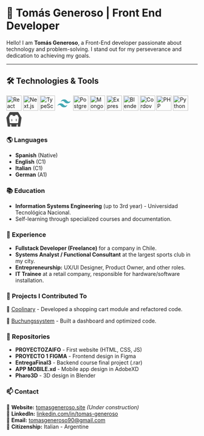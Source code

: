 # 🚀 Tomás Generoso | Front End Developer

Hello! I am **Tomás Generoso**, a Front-End developer passionate about technology and problem-solving. I stand out for my perseverance and dedication to achieving my goals.  

---

## 🛠️ Technologies & Tools

<p align="left">
  <img src="https://cdn.jsdelivr.net/gh/devicons/devicon/icons/react/react-original.svg" alt="React" width="40" height="40"/>
  <img src="https://cdn.jsdelivr.net/gh/devicons/devicon/icons/nextjs/nextjs-original.svg" alt="Next.js" width="40" height="40"/>
  <img src="https://cdn.jsdelivr.net/gh/devicons/devicon/icons/typescript/typescript-original.svg" alt="TypeScript" width="40" height="40"/>
  <img src="data:image/svg+xml,%3Csvg width='40px' height='40px' viewBox='0 0 32 32' xmlns='http://www.w3.org/2000/svg' fill='%23000000'%3E%3Cg id='SVGRepo_bgCarrier' stroke-width='0'%3E%3C/g%3E%3Cg id='SVGRepo_tracerCarrier' stroke-linecap='round' stroke-linejoin='round'%3E%3C/g%3E%3Cg id='SVGRepo_iconCarrier'%3E%3Ctitle%3Efile_type_tailwind%3C/title%3E%3Cpath d='M9,13.7q1.4-5.6,7-5.6c5.6,0,6.3,4.2,9.1,4.9q2.8.7,4.9-2.1-1.4,5.6-7,5.6c-5.6,0-6.3-4.2-9.1-4.9Q11.1,10.9,9,13.7ZM2,22.1q1.4-5.6,7-5.6c5.6,0,6.3,4.2,9.1,4.9q2.8.7,4.9-2.1-1.4,5.6-7,5.6c-5.6,0-6.3-4.2-9.1-4.9Q4.1,19.3,2,22.1Z' style='fill:%2344a8b3'%3E%3C/path%3E%3C/g%3E%3C/svg%3E" alt="Tailwind CSS" width="40" height="40"/>
  <img src="https://cdn.jsdelivr.net/gh/devicons/devicon/icons/postgresql/postgresql-original.svg" alt="PostgreSQL" width="40" height="40"/>
  <img src="https://cdn.jsdelivr.net/gh/devicons/devicon/icons/mongodb/mongodb-original.svg" alt="MongoDB" width="40" height="40"/>
  <img src="https://cdn.jsdelivr.net/gh/devicons/devicon/icons/express/express-original.svg" alt="Express.js" width="40" height="40"/>
  <img src="https://cdn.jsdelivr.net/gh/devicons/devicon/icons/blender/blender-original.svg" alt="Blender" width="40" height="40"/>
  <img src="https://cdn.jsdelivr.net/gh/devicons/devicon/icons/apachecordova/apachecordova-original.svg" alt="Cordova" width="40" height="40"/>
  <img src="https://cdn.jsdelivr.net/gh/devicons/devicon/icons/php/php-original.svg" alt="PHP" width="40" height="40"/>
  <img src="https://cdn.jsdelivr.net/gh/devicons/devicon/icons/python/python-original.svg" alt="Python" width="40" height="40"/>
  <img src="data:image/svg+xml,%3Csvg width='40px' height='40px' viewBox='0 -5.5 256 256' version='1.1' xmlns='http://www.w3.org/2000/svg' xmlns:xlink='http://www.w3.org/1999/xlink' preserveAspectRatio='xMidYMid' fill='%23000000'%3E%3Cg id='SVGRepo_bgCarrier' stroke-width='0'%3E%3C/g%3E%3Cg id='SVGRepo_tracerCarrier' stroke-linecap='round' stroke-linejoin='round'%3E%3C/g%3E%3Cg id='SVGRepo_iconCarrier'%3E%3Cg%3E%3Cpath d='M232.727273,244.363636 L191.272727,244.363636 L194.181818,209.454545 L173.818182,209.454545 L170.909091,244.363636 L85.0909091,244.363636 L82.1818182,209.454545 L61.8181818,209.454545 L64.7272727,244.363636 L23.2727273,244.363636 L0,93.0909091 L58.1818182,0 L197.818182,0 L256,93.0909091 L232.727273,244.363636 Z M186.181818,46.5454545 L148.778909,46.5454545 L151.272727,64 L104.727273,64 L107.221091,46.5454545 L69.8181818,46.5454545 L46.5454545,93.0909091 L58.1818182,186.181818 L197.818182,186.181818 L209.454545,93.0909091 L186.181818,46.5454545 Z M165.818182,155.287273 C162.605091,155.287273 160,145.597091 160,133.643636 C160,121.690182 162.605091,112 165.818182,112 C169.031273,112 171.636364,121.690182 171.636364,133.643636 C171.636364,145.597091 169.031273,155.287273 165.818182,155.287273 Z M92.3636364,157.090909 C89.1505455,157.090909 86.5454545,147.400727 86.5454545,135.447273 C86.5454545,123.493818 89.1505455,113.803636 92.3636364,113.803636 C95.5767273,113.803636 98.1818182,123.493818 98.1818182,135.447273 C98.1818182,147.400727 95.5767273,157.090909 92.3636364,157.090909 Z' fill='%23444444'%3E%3C/path%3E%3C/g%3E%3C/g%3E%3C/svg%3E" alt="Custom Icon" width="40" height="40"/>
</p>



### 🌎 Languages

- **Spanish** (Native)
- **English** (C1)
- **Italian** (C1)
- **German** (A1)


### 📚 Education

- **Information Systems Engineering** (up to 3rd year) - Universidad Tecnológica Nacional.  
- Self-learning through specialized courses and documentation.


### 💼 Experience

- **Fullstack Developer (Freelance)** for a company in Chile.  
- **Systems Analyst / Functional Consultant** at the largest sports club in my city.  
- **Entrepreneurship:** UX/UI Designer, Product Owner, and other roles.  
- **IT Trainee** at a retail company, responsible for hardware/software installation.  


### 📂 Projects I Contributed To

🔹 [Coolinary](https://github.com/Zetjen/coolinary) - Developed a shopping cart module and refactored code.  

🔹 [Buchungssystem](https://github.com/Zetjen/buchungssystem) - Built a dashboard and optimized code.  


### 📌 Repositories

- **PROYECTOZAIFO** - First website (HTML, CSS, JS)  
- **PROYECTO 1 FIGMA** - Frontend design in Figma  
- **EntregaFinal3** - Backend course final project (.rar)  
- **APP MOBILE.xd** - Mobile app design in AdobeXD  
- **Pharo3D** - 3D design in Blender  


### 📫 Contact

📍 **Website:** [tomasgeneroso.site](https://tomasgeneroso.site) *(Under construction)*  
📍 **LinkedIn:** [linkedin.com/in/tomas-generoso](https://www.linkedin.com/in/tomas-generoso/)  
📍 **Email:** tomasgeneroso90@gmail.com  
📍 **Citizenship:** Italian - Argentine  
